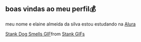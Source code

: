 ## boas vindas ao meu perfil💰

meu nome e elaine almeida da silva 
estou estudando na [Alura](https://www.alura.com.br) 
<div class="tenor-gif-embed" data-postid="25356900" data-share-method="host" data-aspect-ratio="0.853125" data-width="100%"><a href="https://tenor.com/view/stank-dog-smells-gif-25356900">Stank Dog Smells GIF</a>from <a href="https://tenor.com/search/stank-gifs">Stank GIFs</a></div> <script type="text/javascript" async src="https://tenor.com/embed.js"></script> 
